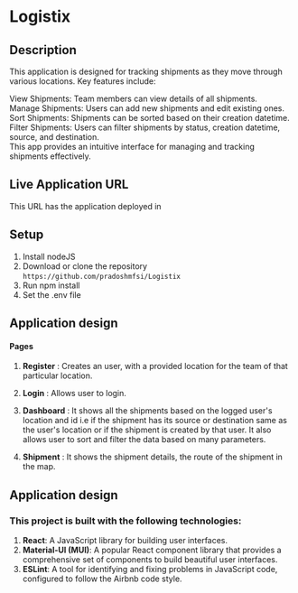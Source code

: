 # Logistix

## Description

This application is designed for tracking shipments as they move through various locations. Key features include:

View Shipments: Team members can view details of all shipments.  
Manage Shipments: Users can add new shipments and edit existing ones.  
Sort Shipments: Shipments can be sorted based on their creation datetime.  
Filter Shipments: Users can filter shipments by status, creation datetime, source, and destination.  
This app provides an intuitive interface for managing and tracking shipments effectively.

## Live Application URL

This URL has the application deployed in

## Setup

1. Install nodeJS
2. Download or clone the repository `https://github.com/pradoshmfsi/Logistix`
3. Run npm install
4. Set the .env file

## Application design

#### Pages

1. **Register** : Creates an user, with a provided location for the team of that particular location.

2. **Login** : Allows user to login.

3. **Dashboard** : It shows all the shipments based on the logged user's location and id i.e if the shipment has its source or destination same as the user's location or if the shipment is created by that user. It also allows user to sort and filter the data based on many parameters.

4. **Shipment** : It shows the shipment details, the route of the shipment in the map.

## Application design

### This project is built with the following technologies:

1. **React**: A JavaScript library for building user interfaces.
2. **Material-UI (MUI)**: A popular React component library that provides a comprehensive set of components to build beautiful user interfaces.
3. **ESLint**: A tool for identifying and fixing problems in JavaScript code, configured to follow the Airbnb code style.
